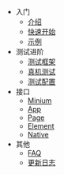 <!-- docs/_sidebar.md -->

* 入门
  * [介绍](minium/Python/readme)
  * [快速开始](minium/Python/quick_start)
  * [示例](minium/Python/sample)
* 测试进阶
  * [测试框架](minium/Python/framework/framework)
  * [真机测试](minium/Python/framework/mobile)
  * [测试配置](minium/Python/framework/config)
* 接口
  * [Minium](minium/Python/api/Minium)
  * [App](minium/Python/api/App)
  * [Page](minium/Python/api/Page)
  * [Element](minium/Python/api/Element)
  * [Native](minium/Python/api/Native)
* 其他
  * [FAQ](minium/Python/other/faq.md)
  * [更新日志](minium/Python/other/update_log)